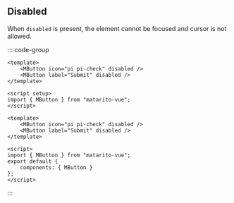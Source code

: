 ## Disabled

When `disabled` is present, the element cannot be focused and cursor is not allowed.

<DemoContainer>
<MButton icon="pi pi-check" disabled />
<MButton label="Submit" disabled/>
</DemoContainer>

::: code-group

```vue [Composition API]
<template>
	<MButton icon="pi pi-check" disabled />
	<MButton label="Submit" disabled />
</template>

<script setup>
import { MButton } from "matarito-vue";
</script>
```

```vue [Options API]
<template>
	<MButton icon="pi pi-check" disabled />
	<MButton label="Submit" disabled />
</template>

<script>
import { MButton } from "matarito-vue";
export default {
	components: { MButton }
};
</script>
```

:::
